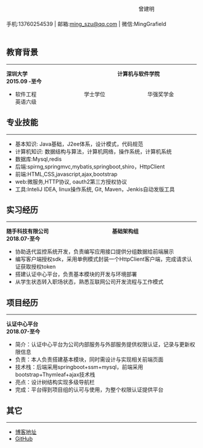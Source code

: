 ﻿　　　　　　　　　　　　　　　　　　　　　　　　　曾建明
　　　　　　　　　　　　　　　　　　　　　　　　　
　　　　　　　　　　　　手机:13760254539 | 邮箱:ming_szu@qq.com | 微信:MingGrafield
　　　　　　　　　　　　
## 教育背景
---
**深圳大学**　　　　　　　　　　　　　　　　　**计算机与软件学院**　　　　　　　　　　　　　　　　　**2015.09 -至今**
* 软件工程　　　　　　　　　学士学位　　　　　　　　华强奖学金　　　　　　　英语六级
## 专业技能
---

* 基本知识: Java基础，J2ee体系，设计模式，代码规范
* 计算机知识: 数据结构与算法，计算机网络，操作系统，计算机系统
* 数据库:Mysql,redis
* 后端:spirng,springmvc,mybatis,springboot,shiro，HttpClient
* 前端:HTML,CSS,javascript,ajax,bootstrap
* web:微服务,HTTP协议, oauth2第三方授权协议
* 工具:InteliJ IDEA, linux操作系统, Git, Maven，Jenkis自动发版工具

## 实习经历
---
**随手科技有限公司**　　　　　　　　　　　　**基础架构组**　　　　　　　　　　　　　　　　　　　　　　**2018.07-至今**

* 协助迭代监控系统开发，负责编写应用接口提供分组数据给前端展示
* 编写客户端授权sdk，采用单例模式封装一个HttpClient客户端，完成请求认证获取授权token
* 搭建认证中心平台，负责基本模块的开发与环境部署
* 从学生状态转入职场状态，熟悉互联网公司开发流程与工作模式

## 项目经历
---
**认证中心平台**　　　　　　　　　　　　　　　　　　　　　　　　　　　　　　　　　　　　　　　　　**2018.07-至今**

* 简介：认证中心平台为公司内部服务与外部服务提供权限认证，记录与更新权限信息
* 负责：本人负责搭建基本模块，同时需设计与实现相关前端页面
* 技术栈：后端采用springboot+ssm+mysql，前端采用bootstrap+Thymleaf+ajax技术栈
* 亮点：设计树结构实现多级导航栏
* 完成：平台得到项目组的认可与使用，为整个权限认证提供平台

## 其它
---
* [博客地址](https://www.cnblogs.com/ming-szu/)
* [GitHub](https://github.com/szuming)